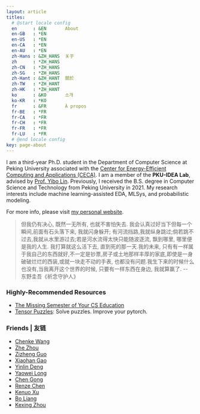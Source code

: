 ```yaml
---
layout: article
titles:
  # @start locale config
  en      : &EN       About
  en-GB   : *EN
  en-US   : *EN
  en-CA   : *EN
  en-AU   : *EN
  zh-Hans : &ZH_HANS  关于
  zh      : *ZH_HANS
  zh-CN   : *ZH_HANS
  zh-SG   : *ZH_HANS
  zh-Hant : &ZH_HANT  關於
  zh-TW   : *ZH_HANT
  zh-HK   : *ZH_HANT
  ko      : &KO       소개
  ko-KR   : *KO
  fr      : &FR       À propos
  fr-BE   : *FR
  fr-CA   : *FR
  fr-CH   : *FR
  fr-FR   : *FR
  fr-LU   : *FR
  # @end locale config
key: page-about
---
```


I am a third-year Ph.D. student in the Department of Computer Science at Peking University associated with the [Center for Energy-Efficient Computing and Applications (CECA)](https://ceca.pku.edu.cn/).
I am a member of the **PKU-IDEA Lab**, advised by [Prof. Yibo Lin](https://yibolin.com/).
Previously, I received the B.S. degree in Computer Science and Technology from Peking University in 2021.
My research interests include machine learning-assisted EDA, MLSys, and probabilistic modeling.

For more info, please visit [my personal website](https://magic3007.github.io/).


> 但我仍有决心, 既然一无所有, 也就不害怕失去. 我会认真过好当下但每一个瞬间,前面有石头落下来, 我就闪身躲开; 有河流挡路,我就纵身跳过;倘若跳不过去,我就从水里游过去;若是河水流得太快只能随波逐流, 飘到哪里, 哪里便是我的人生. 我打算就这么活下去, 直到死的那一天.我的未来, 只有有一样属于我自己的东西就好,不一定是钞票,房子或土地那样丰厚的家底,即使是一身破破烂烂的西装,或就一块走不动的手表, 也都没有问题.我生下来的时候什么也没有,当我离开这个世界的时候, 只要有一样东西在身边, 我就算赢了. -- 东野圭吾《祈念守护人》

### Highly-Recommended Resources
- [The Missing Semester of Your CS Education](https://missing.csail.mit.edu/)
- [Tensor Puzzles](https://github.com/srush/Tensor-Puzzles): Solve puzzles. Improve your pytorch.

### Friends | 友链
- [Chenke Wang](https://www.chengke.wang)
- [Zhe Zhou](https://pkuzhou.github.io/)
- [Zizheng Guo](https://guozz.cn/)
- [Xiaohan Gao](https://gaoxiaohan.com/)
- [Yinlin Deng](https://dengyinlin.github.io/)
- [Yaowei Long](https://longyaowei.github.io/)
- [Chen Gong](https://gcc17.github.io/)
- [Renze Chen](https://www.zhihu.com/people/yi-guang-99-48)
- [Kenuo Xu](https://witty-me.github.io/)
- [Bo Liang](https://galaxywalk.github.io/)
- [Kexing Zhou](https://keke046.github.io)
